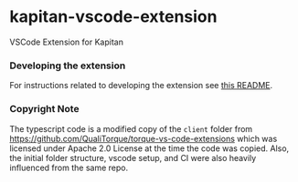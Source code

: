 # kapitan-vscode-extension
VSCode Extension for Kapitan

### Developing the extension
For instructions related to developing the extension see [this README](https://github.com/kapicorp/kapitan-vscode-extension/blob/main/README_DEV.md).

### Copyright Note
The typescript code is a modified copy of the `client` folder from https://github.com/QualiTorque/torque-vs-code-extensions which was licensed under Apache 2.0 License at the time the code was copied. Also, the initial folder structure, vscode setup, and CI were also heavily influenced from the same repo.